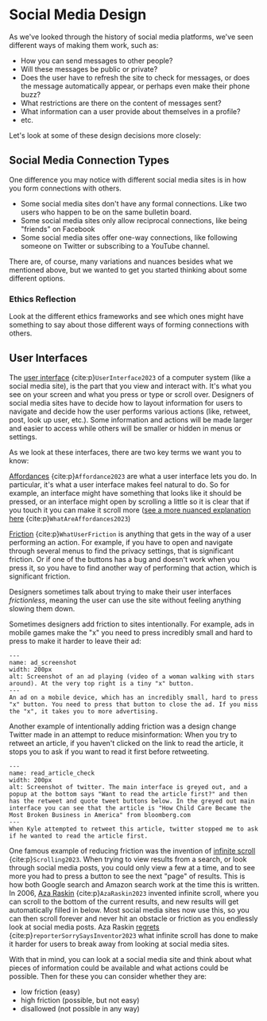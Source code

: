 # Social Media Design

As we've looked through the history of social media platforms, we've seen different ways of making them work, such as:
- How you can send messages to other people?
- Will these messages be public or private?
- Does the user have to refresh the site to check for messages, or does the message automatically appear, or perhaps even make their phone buzz?
- What restrictions are there on the content of messages sent?
- What information can a user provide about themselves in a profile?
- etc.

Let's look at some of these design decisions more closely:

## Social Media Connection Types

One difference you may notice with different social media sites is in how you form connections with others.
- Some social media sites don't have any formal connections. Like two users who happen to be on the same bulletin board.
- Some social media sites only allow reciprocal connections, like being "friends" on Facebook
- Some social media sites offer one-way connections, like following someone on Twitter or subscribing to a YouTube channel.

There are, of course, many variations and nuances besides what we mentioned above, but we wanted to get you started thinking about some different options.

### Ethics Reflection
Look at the different ethics frameworks and see which ones might have something to say about those different ways of forming connections with others.


## User Interfaces

The [user interface](https://en.wikipedia.org/wiki/User_interface) {cite:p}`UserInterface2023` of a computer system (like a social media site), is the part that you view and interact with. It's what you see on your screen and what you press or type or scroll over. Designers of social media sites have to decide how to layout information for users to navigate and decide how the user performs various actions (like, retweet, post, look up user, etc.). Some information and actions will be made larger and easier to access while others will be smaller or hidden in menus or settings.

As we look at these interfaces, there are two key terms we want you to know:

[Affordances](https://en.wikipedia.org/wiki/Affordance#As_perceived_action_possibilities) {cite:p}`Affordance2023` are what a user interface lets you do. In particular, it's what a user interface makes feel natural to do. So for example, an interface might have something that looks like it should be pressed, or an interface might open by scrolling a little so it is clear that if you touch it you can make it scroll more ([see a more nuanced explanation here](https://www.interaction-design.org/literature/topics/affordances) {cite:p}`WhatAreAffordances2023`)

[Friction](https://www.fullstory.com/user-friction) {cite:p}`WhatUserFriction` is anything that gets in the way of a user performing an action. For example, if you have to open and navigate through several menus to find the privacy settings, that is significant friction. Or if one of the buttons has a bug and doesn't work when you press it, so you have to find another way of performing that action, which is significant friction.

Designers sometimes talk about trying to make their user interfaces _frictionless_, meaning the user can use the site without feeling anything slowing them down.

Sometimes designers add friction to sites intentionally. For example, ads in mobile games make the "x" you need to press incredibly small and hard to press to make it harder to leave their ad:

```{figure} ad_screenshot.jpg
---
name: ad_screenshot
width: 200px
alt: Screenshot of an ad playing (video of a woman walking with stars around). At the very top right is a tiny "x" button.
---
An ad on a mobile device, which has an incredibly small, hard to press "x" button. You need to press that button to close the ad. If you miss the "x", it takes you to more advertising.
```

Another example of intentionally adding friction was a design change Twitter made in an attempt to reduce misinformation: When you try to retweet an article, if you haven't clicked on the link to read the article, it stops you to ask if you want to read it first before retweeting.

```{figure} read_article_check.jpg
---
name: read_article_check
width: 200px
alt: Screenshot of twitter. The main interface is greyed out, and a popup at the bottom says "Want to read the article first?" and then has the retweet and quote tweet buttons below. In the greyed out main interface you can see that the article is "How Child Care Became the Most Broken Business in America" from bloomberg.com
---
When Kyle attempted to retweet this article, twitter stopped me to ask if he wanted to read the article first.
```



One famous example of reducing friction was the invention of [infinite scroll](https://en.wikipedia.org/wiki/Scrolling#Infinite_scrolling) {cite:p}`Scrolling2023`. When trying to view results from a search, or look through social media posts, you could only view a few at a time, and to see more you had to press a button to see the next "page" of results. This is how both Google search and Amazon search work at the time this is written. In 2006, [Aza Raskin](https://en.wikipedia.org/wiki/Aza_Raskin) {cite:p}`AzaRaskin2023` invented infinite scroll, where you can scroll to the bottom of the current results, and new results will get automatically filled in below. Most social media sites now use this, so you can then scroll forever and never hit an obstacle or friction as you endlessly look at social media posts. Aza Raskin [regrets](https://www.thetimes.co.uk/article/i-m-so-sorry-says-inventor-of-endless-online-scrolling-9lrv59mdk) {cite:p}`reporterSorrySaysInventor2023` what infinite scroll has done to make it harder for users to break away from looking at social media sites.



With that in mind, you can look at a social media site and think about what pieces of information could be available and what actions could be possible. Then for these you can consider whether they are:
- low friction (easy)
- high friction (possible, but not easy)
- disallowed (not possible in any way)
